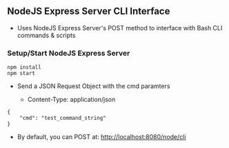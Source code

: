 ## NodeJS Express Server CLI Interface

* Uses NodeJS Express Server's POST method to interface with Bash CLI commands & scripts

### Setup/Start NodeJS Express Server

```
npm install
npm start
```

* Send a JSON Request Object with the cmd paramters

	* Content-Type: application/json

```
{
    "cmd": "test_command_string"
}
```

* By default, you can POST at: [http://localhost:8080/node/cli](http://localhost:8080/node/cli)
